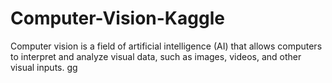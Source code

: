 # Computer-Vision-Kaggle
Computer vision is a field of artificial intelligence (AI) that allows computers to interpret and analyze visual data, such as images, videos, and other visual inputs. 
gg
